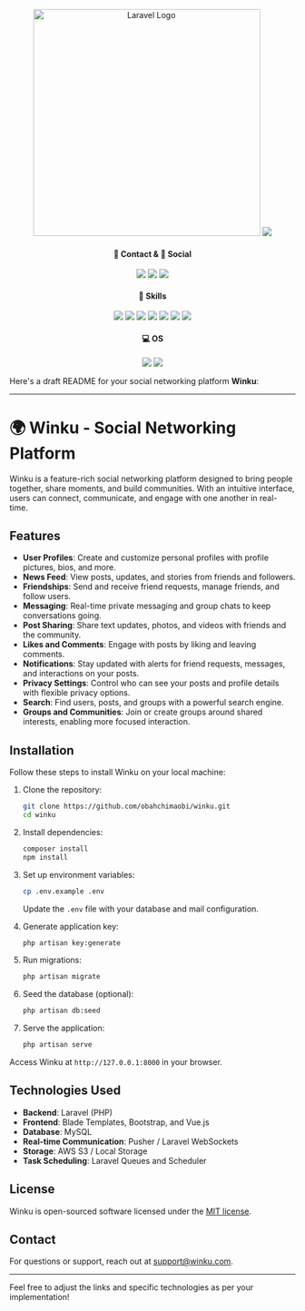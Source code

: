 <p align="center"><a href="https://laravel.com" target="_blank"><img src="https://raw.githubusercontent.com/laravel/art/master/logo-lockup/5%20SVG/2%20CMYK/1%20Full%20Color/laravel-logolockup-cmyk-red.svg" width="400" alt="Laravel Logo"></a>
<img src="public/name.png">

</p>

<h4 align="center">📱 Contact & 👨 Social</h4>
<p align="center">
<!-- <a href="https://github.com/laravel/framework/actions"><img src="https://github.com/laravel/framework/workflows/tests/badge.svg" alt="Build Status"></a>
<a href="https://packagist.org/packages/laravel/framework"><img src="https://img.shields.io/packagist/dt/laravel/framework" alt="Total Downloads"></a>
<a href="https://packagist.org/packages/laravel/framework"><img src="https://img.shields.io/packagist/v/laravel/framework" alt="Latest Stable Version"></a>
<a href="https://packagist.org/packages/laravel/framework"><img src="https://img.shields.io/packagist/l/laravel/framework" alt="License"></a> -->
<a href="mailto:anthonyobah37@gmail.com"><img src="https://img.shields.io/badge/Gmail-D14836?style=for-the-badge&logo=gmail&logoColor=white"></a>
<a href="https://github.com/obahchimaobi"><img src="https://img.shields.io/badge/GitHub-100000?style=for-the-badge&logo=github&logoColor=white"></a>
<a href="https://linkedin.com/in/obahchimaobi"><img src="https://img.shields.io/badge/LinkedIn-0077B5?style=for-the-badge&logo=linkedin&logoColor=white"></a>
</p>

<h4 align="center">🚀 Skills</h4>
<p align="center">
<a href=""><img src="https://img.shields.io/badge/HTML5-E34F26?style=for-the-badge&logo=html5&logoColor=white"></a>
<a href=""><img src="https://img.shields.io/badge/CSS3-1572B6?style=for-the-badge&logo=css3&logoColor=white"></a>
<a href=""><img src="https://img.shields.io/badge/Sass-CC6699?style=for-the-badge&logo=sass&logoColor=white"></a>
<a href=""><img src="https://img.shields.io/badge/Bootstrap-563D7C?style=for-the-badge&logo=bootstrap&logoColor=white"></a>
<a href=""><img src="https://img.shields.io/badge/PHP-777BB4?style=for-the-badge&logo=php&logoColor=white"></a>
<a href=""><img src="https://img.shields.io/badge/Laravel-FF2D20?style=for-the-badge&logo=laravel&logoColor=white"></a>
<a href=""><img src="https://img.shields.io/badge/MySQL-00000F?style=for-the-badge&logo=mysql&logoColor=white"></a>
</p>

<h4 align="center">💻 OS</h4>
<p align="center">
<a href=""><img src="https://img.shields.io/badge/Fedora-294172?style=for-the-badge&logo=fedora&logoColor=white"></a>
<a href=""><img src="https://img.shields.io/badge/Kali_Linux-557C94?style=for-the-badge&logo=kali-linux&logoColor=white"></a>
</p>


Here's a draft README for your social networking platform **Winku**:

---

# 🌍 Winku - Social Networking Platform

Winku is a feature-rich social networking platform designed to bring people together, share moments, and build communities. With an intuitive interface, users can connect, communicate, and engage with one another in real-time.

## Features

- **User Profiles**: Create and customize personal profiles with profile pictures, bios, and more.
- **News Feed**: View posts, updates, and stories from friends and followers.
- **Friendships**: Send and receive friend requests, manage friends, and follow users.
- **Messaging**: Real-time private messaging and group chats to keep conversations going.
- **Post Sharing**: Share text updates, photos, and videos with friends and the community.
- **Likes and Comments**: Engage with posts by liking and leaving comments.
- **Notifications**: Stay updated with alerts for friend requests, messages, and interactions on your posts.
- **Privacy Settings**: Control who can see your posts and profile details with flexible privacy options.
- **Search**: Find users, posts, and groups with a powerful search engine.
- **Groups and Communities**: Join or create groups around shared interests, enabling more focused interaction.

## Installation

Follow these steps to install Winku on your local machine:

1. Clone the repository:
    ```bash
    git clone https://github.com/obahchimaobi/winku.git
    cd winku
    ```

2. Install dependencies:
    ```bash
    composer install
    npm install
    ```

3. Set up environment variables:
    ```bash
    cp .env.example .env
    ```

    Update the `.env` file with your database and mail configuration.

4. Generate application key:
    ```bash
    php artisan key:generate
    ```

5. Run migrations:
    ```bash
    php artisan migrate
    ```

6. Seed the database (optional):
    ```bash
    php artisan db:seed
    ```

7. Serve the application:
    ```bash
    php artisan serve
    ```

Access Winku at `http://127.0.0.1:8000` in your browser.

## Technologies Used

- **Backend**: Laravel (PHP)
- **Frontend**: Blade Templates, Bootstrap, and Vue.js
- **Database**: MySQL
- **Real-time Communication**: Pusher / Laravel WebSockets
- **Storage**: AWS S3 / Local Storage
- **Task Scheduling**: Laravel Queues and Scheduler

## License

Winku is open-sourced software licensed under the [MIT license](LICENSE).

## Contact

For questions or support, reach out at support@winku.com.

---

Feel free to adjust the links and specific technologies as per your implementation!
